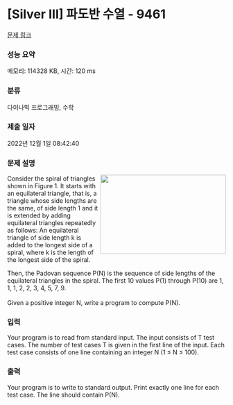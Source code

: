 # [Silver III] 파도반 수열 - 9461 

[문제 링크](https://www.acmicpc.net/problem/9461) 

### 성능 요약

메모리: 114328 KB, 시간: 120 ms

### 분류

다이나믹 프로그래밍, 수학

### 제출 일자

2022년 12월 1일 08:42:40

### 문제 설명

<p><img alt="" src="https://www.acmicpc.net/upload/images/pandovan.png" style="float:right; height:182px; width:289px">Consider the spiral of triangles shown in Figure 1. It starts with an equilateral triangle, that is, a triangle whose side lengths are the same, of side length 1 and it is extended by adding equilateral triangles repeatedly as follows: An equilateral triangle of side length k is added to the longest side of a spiral, where k is the length of the longest side of the spiral. </p>

<p>Then, the Padovan sequence P(N) is the sequence of side lengths of the equilateral triangles in the spiral. The first 10 values P(1) through P(10) are 1, 1, 1, 2, 2, 3, 4, 5, 7, 9. <br>
 <br>
Given a positive integer N, write a program to compute P(N).</p>

### 입력 

 <p>Your program is to read from standard input. The input consists of T test cases. The number of test cases T is given in the first line of the input. Each test case consists of one line containing an integer N (1 ≤ N ≤ 100).</p>

### 출력 

 <p>Your program is to write to standard output. Print exactly one line for each test case. The line should contain P(N).</p>

